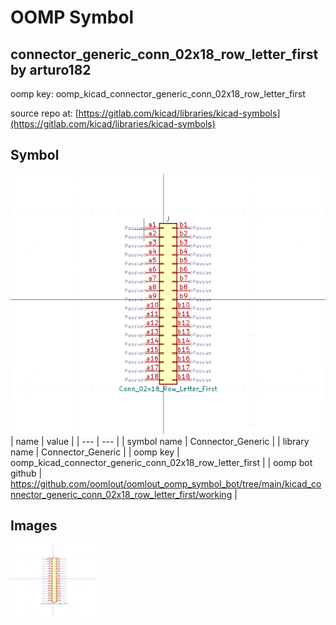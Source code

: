 # OOMP Symbol  
## connector_generic_conn_02x18_row_letter_first  by arturo182  
  
oomp key: oomp_kicad_connector_generic_conn_02x18_row_letter_first  
  
source repo at: [https://gitlab.com/kicad/libraries/kicad-symbols](https://gitlab.com/kicad/libraries/kicad-symbols)  
## Symbol  
  
[![working.png](working_600.png)](working.png)  
| name | value | 
| --- | --- | 
| symbol name | Connector_Generic | 
| library name | Connector_Generic | 
| oomp key | oomp_kicad_connector_generic_conn_02x18_row_letter_first | 
| oomp bot github | https://github.com/oomlout/oomlout_oomp_symbol_bot/tree/main/kicad_connector_generic_conn_02x18_row_letter_first/working | 
## Images  
  
[![working.png](working_140.png)](working.png)  
